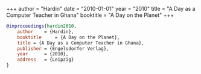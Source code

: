 +++
author = "Hardin"
date = "2010-01-01"
year = "2010"
title = "A Day as a Computer Teacher in Ghana"
booktitle = "A Day on the Planet"
+++
```bibtex
@inproceedings{hardin2010,
    author    = {Hardin},
    booktitle     = {A Day on the Planet},
    title = {A Day as a Computer Teacher in Ghana},
    publisher = {Engelsdorfer Verlag},
    year      = {2010},
    address   = {Leipzig}
}
```
